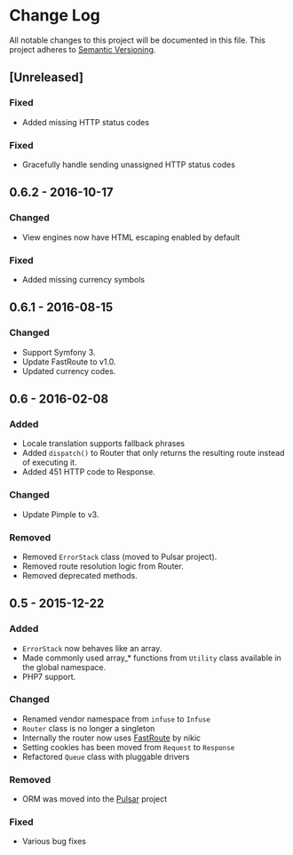 # Change Log
All notable changes to this project will be documented in this file.
This project adheres to [Semantic Versioning](http://semver.org/).

## [Unreleased]
### Fixed
- Added missing HTTP status codes

### Fixed
- Gracefully handle sending unassigned HTTP status codes

## 0.6.2 - 2016-10-17
### Changed
- View engines now have HTML escaping enabled by default

### Fixed
- Added missing currency symbols

## 0.6.1 - 2016-08-15
### Changed
- Support Symfony 3.
- Update FastRoute to v1.0.
- Updated currency codes.

## 0.6 - 2016-02-08
### Added
- Locale translation supports fallback phrases
- Added `dispatch()` to Router that only returns the resulting route instead of executing it.
- Added 451 HTTP code to Response.

### Changed
- Update Pimple to v3.

### Removed
- Removed `ErrorStack` class (moved to Pulsar project).
- Removed route resolution logic from Router.
- Removed deprecated methods.

## 0.5 - 2015-12-22
### Added
- `ErrorStack` now behaves like an array.
- Made commonly used array_* functions from `Utility` class available in the global namespace.
- PHP7 support.

### Changed
- Renamed vendor namespace from `infuse` to `Infuse`
- `Router` class is no longer a singleton
- Internally the router now uses [FastRoute](https://github.com/nikic/FastRoute) by nikic
- Setting cookies has been moved from `Request` to `Response`
- Refactored `Queue` class with pluggable drivers

### Removed
- ORM was moved into the [Pulsar](https://github.com/jaredtking/pulsar) project

### Fixed
- Various bug fixes